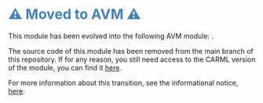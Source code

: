 <h1 style="color: steelblue;">⚠️ Moved to AVM ⚠️</h1>

This module has been evolved into the following AVM module: [](https://github.com/Azure/bicep-registry-modules/tree/main/).

The source code of this module has been removed from the main branch of this repository. If for any reason, you still need access to the CARML version of the module, you can find it [here](https://github.com/Azure/ResourceModules/tree/module-archive/modules/).

For more information about this transition, see the informational notice, [here](https://github.com/Azure/ResourceModules?tab=readme-ov-file#%EF%B8%8F-CARML---AVM-transition-%EF%B8%8F).
